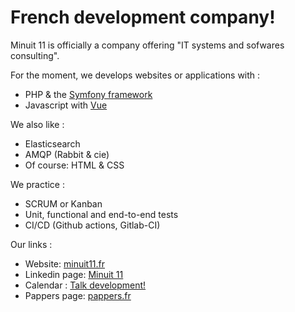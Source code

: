 # French development company!

Minuit 11 is officially a company offering "IT systems and sofwares consulting".

For the moment, we develops websites or applications with :
* PHP & the [Symfony framework](https://github.com/symfony/symfony)
* Javascript with [Vue](https://github.com/vuejs/core)

We also like :
* Elasticsearch
* AMQP (Rabbit & cie)
* Of course: HTML & CSS

We practice : 
* SCRUM or Kanban
* Unit, functional and end-to-end tests
* CI/CD (Github actions, Gitlab-CI)


Our links :

* Website: [minuit11.fr](https://minuit11.fr?source=github) 
* Linkedin page: [Minuit 11](https://linkedin.com/company/minuit11)
* Calendar : [Talk development!](https://calendar.app.google/jn1efNJs3KiAR79G9)
* Pappers page: [pappers.fr](https://www.pappers.fr/entreprise/minuit-11-938822996)
